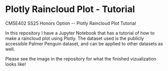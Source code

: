 # Plotly Raincloud Plot - Tutorial
CMSE402 SS25 Honors Option -- Plotly Raincloud Plot Tutorial

In this repository I have a Jupyter Notebook that has a tutorial of how to make a raincloud plot using Plotly. The dataset used is the publicly accessible Palmer Penguin dataset, and can be applied to other datasets as well.

Please see the image in the repository for what the finished vizualization looks like!
